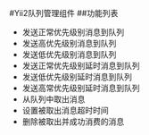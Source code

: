 #Yii2队列管理组件
##功能列表
* 发送正常优先级别消息到队列
* 发送高优先级别消息到队列
* 发送低优先级别消息到队列
* 发送正常优先级别延时消息到队列
* 发送低优先级别延时消息到队列
* 发送高常优先级别延时消息到队列
* 从队列中取出消息
* 设置被取出消息超时时间
* 删除被取出并成功消费的消息

